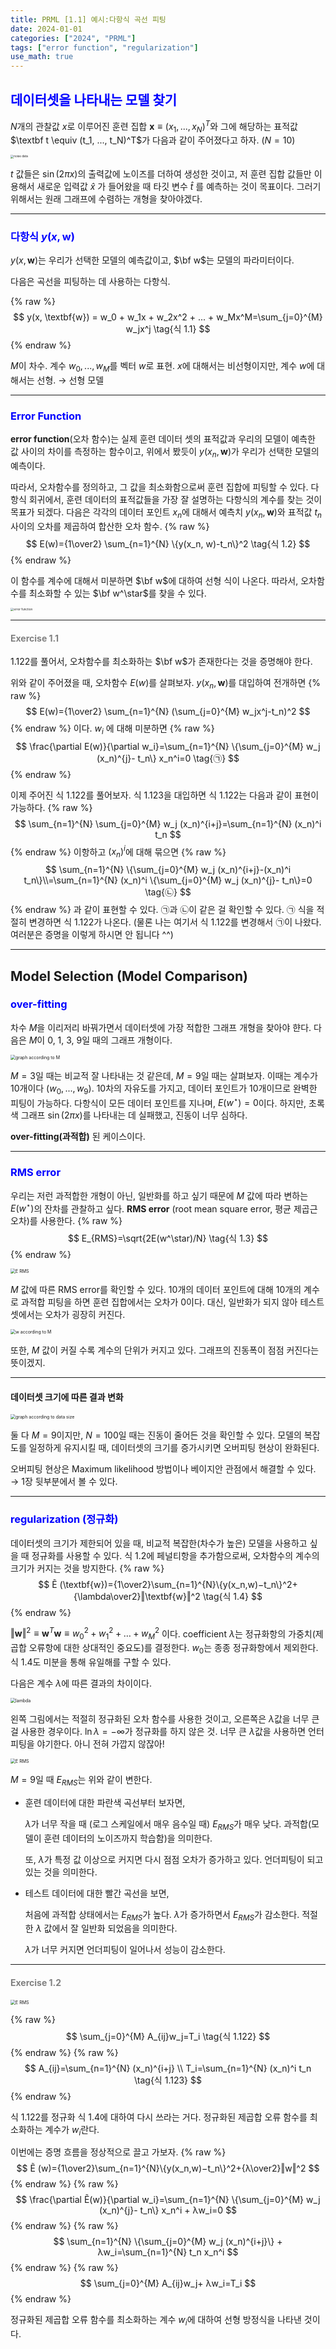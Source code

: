 ```yaml
---
title: PRML [1.1] 예시:다항식 곡선 피팅
date: 2024-01-01
categories: ["2024", "PRML"]
tags: ["error function", "regularization"]
use_math: true
---
```


## <span style="color:blue">데이터셋을 나타내는 모델 찾기</span>

$N$개의 관찰값 $x$로 이루어진 훈련 집합 $\textbf{x} \equiv (x_1, ..., x_N)^T$와 그에 해당하는 표적값 $\textbf t \equiv (t_1, ..., t_N)^T$가 다음과 같이 주어졌다고 하자. ($N = 10$)

<img src="https://github.com/ajinjink/ajinjink/assets/105297115/ba4002d8-625a-4c02-b13a-381ea3415c84" style="zoom:33%;" alt="noise data"/>

$t$ 값들은 $\sin(2\pi x)$의 출력값에 노이즈를 더하여 생성한 것이고, 저 훈련 집합 값들만 이용해서 새로운 입력값 $\widehat x$ 가 들어왔을 때 타깃 변수 $\widehat t$ 를 예측하는 것이 목표이다. 그러기 위해서는 원래 그래프에 수렴하는 개형을 찾아야겠다.

------

### <span style="color:blue">다항식 $y(x, \textbf{w})$</span>

$y(x, \textbf{w})$는 우리가 선택한 모델의 예측값이고, $\bf w$는 모델의 파라미터이다.

다음은 곡선을 피팅하는 데 사용하는 다항식.

{% raw %}
$$
y(x, \textbf{w}) = w_0 + w_1x + w_2x^2 + ... + w_Mx^M=\sum_{j=0}^{M} w_jx^j \tag{식 1.1}
$$
{% endraw %}

$M$이 차수. 계수 $w_0, ..., w_M$를 벡터 $w$로 표현. $x$에 대해서는 비선형이지만, 계수 $w$에 대해서는 선형. $\rightarrow$ 선형 모델

------

### <span style="color:blue">Error Function</span>

**error function**(오차 함수)는 실제 훈련 데이터 셋의 표적값과 우리의 모델이 예측한 값 사이의 차이를 측정하는 함수이고, 위에서 봤듯이 $y(x_n, \textbf{w})$가 우리가 선택한 모델의 예측이다.

따라서, 오차함수를 정의하고, 그 값을 최소화함으로써 훈련 집합에 피팅할 수 있다. 다항식 회귀에서, 훈련 데이터의 표적값들을 가장 잘 설명하는 다항식의 계수를 찾는 것이 목표가 되겠다. 다음은 각각의 데이터 포인트 $x_n$에 대해서 예측치 $y(x_n, \textbf{w})$와 표적값 $t_n$ 사이의 오차를 제곱하여 합산한 오차 함수.
{% raw %}
$$
E(w)={1\over2} \sum_{n=1}^{N} \{y(x_n, w)-t_n\}^2 \tag{식 1.2} 
$$
{% endraw %}

이 함수를 계수에 대해서 미분하면 $\bf w$에 대하여 선형 식이 나온다. 따라서, 오차함수를 최소화할 수 있는 $\bf w^\star$를 찾을 수 있다.

<img src="https://github.com/ajinjink/ajinjink/assets/105297115/748fa223-00c4-42b8-b4da-365137c3ca96" style="zoom:33%;" alt="error function"/>

------

#### <span style="color:gray">Exercise 1.1</span>

1.122를 풀어서, 오차함수를 최소화하는 $\bf w$가 존재한다는 것을 증명해야 한다.

위와 같이 주어졌을 때, 오차함수 $E(w)$를 살펴보자. $y(x_n, \textbf{w})$를 대입하여 전개하면
{% raw %}
$$
E(w)={1\over2} \sum_{n=1}^{N} (\sum_{j=0}^{M} w_jx^j-t_n)^2
$$
{% endraw %}
이다.  $w_i$ 에 대해 미분하면
{% raw %}
$$
\frac{\partial E(w)}{\partial w_i}=\sum_{n=1}^{N} \{\sum_{j=0}^{M} w_j (x_n)^{j}- t_n\} x_n^i=0 \tag{㉠}
$$
{% endraw %}


이제 주어진 식 1.122를 풀어보자. 식 1.123을 대입하면 식 1.122는 다음과 같이 표현이 가능하다.
{% raw %}
$$
\sum_{n=1}^{N} \sum_{j=0}^{M} w_j (x_n)^{i+j}=\sum_{n=1}^{N} (x_n)^i t_n
$$
{% endraw %}
이항하고 $(x_n)^i$에 대해 묶으면
{% raw %}
$$
\sum_{n=1}^{N} \{\sum_{j=0}^{M} w_j (x_n)^{i+j}-(x_n)^i t_n\}\\=\sum_{n=1}^{N} (x_n)^i \{\sum_{j=0}^{M} w_j (x_n)^{j}- t_n\}=0 \tag{㉡}
$$
{% endraw %}
과 같이 표현할 수 있다. ㉠과 ㉡이 같은 걸 확인할 수 있다. ㉠ 식을 적절히 변경하면 식 1.122가 나온다. (물론 나는 여기서 식 1.122를 변경해서 ㉠이 나왔다. 여러분은 증명을 이렇게 하시면 안 됩니다 ^^)

------

## Model Selection (Model Comparison)

### <span style="color:blue">over-fitting</span>

차수 $M$을 이리저리 바꿔가면서 데이터셋에 가장 적합한 그래프 개형을 찾아야 햔다. 다음은 $M$이 0, 1, 3, 9일 때의 그래프 개형이다.

<img src="https://github.com/ajinjink/ajinjink/assets/105297115/cf3a1442-8421-4020-bad3-cdf2707765f5" style="zoom:50%;" alt="graph according to M"/>

$M=3$일 때는 비교적 잘 나타내는 것 같은데, $M=9$일 때는 살펴보자. 이때는 계수가 10개이다 ($w_0, ..., w_9$). 10차의 자유도를 가지고, 데이터 포인트가 10개이므로 완벽한 피팅이 가능하다. 다항식이 모든 데이터 포인트를 지나며, $E(w^\star)=0$이다. 하지만, 초록색 그래프 $\sin(2\pi x)$를 나타내는 데 실패했고, 진동이 너무 심하다.

**over-fitting(과적합)** 된 케이스이다.

------

### <span style="color:blue">RMS error</span>

우리는 저런 과적합한 개형이 아닌, 일반화를 하고 싶기 때문에 $M$ 값에 따라 변하는 $E(w^{\star})$의 잔차를 관찰하고 싶다. **RMS error** (root mean square error, 평균 제곱근 오차)를 사용한다.
{% raw %}
$$
E_{RMS}=\sqrt{2E(w^\star)/N} \tag{식 1.3} 
$$
{% endraw %}


<img src="https://github.com/ajinjink/ajinjink/assets/105297115/8b317cd0-b517-4850-8564-97d11f17f1fe" style="zoom:50%;" alt="E RMS"/>

$M$ 값에 따른 RMS error를 확인할 수 있다. 10개의 데이터 포인트에 대해 10개의 계수로 과적합 피팅을 하면 훈련 집합에서는 오차가 0이다. 대신, 일반화가 되지 않아 테스트 셋에서는 오차가 굉장히 커진다.

<img src="https://github.com/ajinjink/ajinjink/assets/105297115/b27c2397-9956-4058-bafa-72ce0ec1c9fa" style="zoom:50%;" alt="w according to M"/>

또한, $M$ 값이 커질 수록 계수의 단위가 커지고 있다. 그래프의 진동폭이 점점 커진다는 뜻이겠지.

------

#### 데이터셋 크기에 따른 결과 변화

<img src="https://github.com/ajinjink/ajinjink/assets/105297115/b34cc630-fe7c-47a5-8992-4af8ba312d60" style="zoom:50%;" alt="graph according to data size"/>

둘 다 $M=9$이지만, $N=100$일 때는 진동이 줄어든 것을 확인할 수 있다. 모델의 복잡도를 일정하게 유지시킬 때, 데이터셋의 크기를 증가시키면 오버피팅 현상이 완화된다.

오버피팅 현상은 Maximum likelihood 방법이나 베이지안 관점에서 해결할 수 있다. → 1장 뒷부분에서 볼 수 있다.

------

### <span style="color:blue">regularization (정규화)</span>

데이터셋의 크기가 제한되어 있을 때, 비교적 복잡한(차수가 높은) 모델을 사용하고 싶을 때 정규화를 사용할 수 있다. 식 1.2에 페널티항을 추가함으로써, 오차함수의 계수의 크기가 커지는 것을 방지한다.
{% raw %}
$$
Ẽ (\textbf{w})={1\over2}\sum_{n=1}^{N}\{y(x_n,w)−t_n\}^2+{\lambda\over2}‖\textbf{w}‖^2 \tag{식 1.4}
$$
{% endraw %}


$‖\textbf{w}‖^2 ≡ \textbf{w}^T\textbf{w}≡w_0^2+w_1^2+…+w_M^2$ 이다. coefficient $\lambda$는 정규화항의 가중치(제곱합 오류항에 대한 상대적인 중요도)를 결정한다. $w_0$는 종종 정규화항에서 제외한다. 식 1.4도 미분을 통해 유일해를 구할 수 있다.

다음은 계수 $\lambda$에 따른 결과의 차이이다.

<img src="https://github.com/ajinjink/ajinjink/assets/105297115/58aa651f-5e04-49a8-b168-6444fab229fa" style="zoom:50%;" alt="lambda"/>

왼쪽 그림에서는 적절히 정규화된 오차 함수를 사용한 것이고, 오른쪽은 $\lambda$값을 너무 큰 걸 사용한 경우이다. $\ln \lambda=-\infty$가 정규화를 하지 않은 것. 너무 큰 $\lambda$값을 사용하면 언터피팅을 야기한다. 아니 전혀 가깝지 않잖아!

<img src="https://github.com/ajinjink/ajinjink/assets/105297115/62fb785b-6f66-4861-b2a1-6fb01d2fad7a" style="zoom:50%;" alt="E RMS"/>

$M=9$일 때 $E_{RMS}$는 위와 같이 변한다.

- 훈련 데이터에 대한 파란색 곡선부터 보자면,

  $\lambda$가 너무 작을 때 (로그 스케일에서 매우 음수일 때) $E_{RMS}$가 매우 낮다. 과적합(모델이 훈련 데이터의 노이즈까지 학습함)을 의미한다.

  또, $\lambda$가 특정 값 이상으로 커지면 다시 점점 오차가 증가하고 있다. 언더피팅이 되고 있는 것을 의미한다.

- 테스트 데이터에 대한 빨간 곡선을 보면,

  처음에 과적합 상태에서는 $E_{RMS}$가 높다. $\lambda$가 증가하면서 $E_{RMS}$가 감소한다. 적절한 $\lambda$ 값에서 잘 일반화 되었음을 의미한다.

  $\lambda$가 너무 커지면 언더피팅이 일어나서 성능이 감소한다.

------

#### <span style="color:gray">Exercise 1.2</span>

<img src="https://github.com/ajinjink/ajinjink/assets/105297115/57bb948c-bc39-4d3b-a658-34092900c35a" style="zoom:50%;" alt="E RMS"/>

{% raw %}
$$
\sum_{j=0}^{M} A_{ij}w_j=T_i \tag{식 1.122}
$$
{% endraw %}
{% raw %}
$$
A_{ij}=\sum_{n=1}^{N} (x_n)^{i+j} \\ T_i=\sum_{n=1}^{N} (x_n)^i t_n \tag{식 1.123}
$$
{% endraw %}

 

식 1.122를 정규화 식 1.4에 대하여 다시 쓰라는 거다. 정규화된 제곱합 오류 함수를 최소화하는 계수가 $w_i$란다.

이번에는 증명 흐름을 정상적으로 끌고 가보자.
{% raw %}
$$
Ẽ (w)={1\over2}\sum_{n=1}^{N}\{y(x_n,w)−t_n\}^2+{λ\over2}‖w‖^2
$$
{% endraw %}
{% raw %}
$$
\frac{\partial Ẽ(w)}{\partial w_i}=\sum_{n=1}^{N} \{\sum_{j=0}^{M} w_j (x_n)^{j}- t_n\} x_n^i + λw_i=0
$$
{% endraw %}
{% raw %}
$$
\sum_{n=1}^{N} \{\sum_{j=0}^{M} w_j (x_n)^{i+j}\} + λw_i=\sum_{n=1}^{N} t_n x_n^i
$$
{% endraw %}
{% raw %}
$$
\sum_{j=0}^{M} A_{ij}w_j+ λw_i=T_i
$$
{% endraw %}



정규화된 제곱합 오류 함수를 최소화하는 계수 $w_i$에 대하여 선형 방정식을 나타낸 것이다.